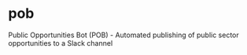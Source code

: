 # pob
Public Opportunities Bot (POB) - Automated publishing of public sector opportunities to a Slack channel
